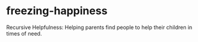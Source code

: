freezing-happiness
==================

Recursive Helpfulness: Helping parents find people to help their children in times of need.
